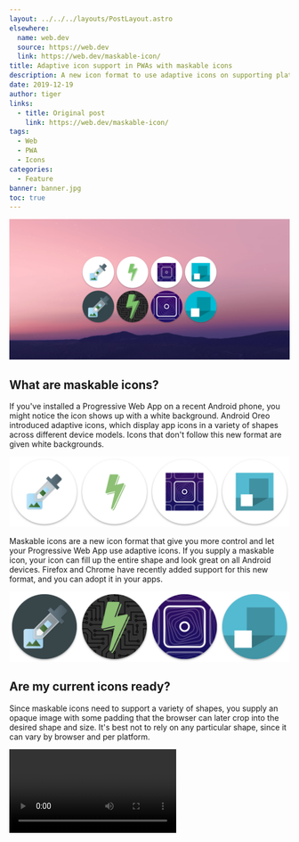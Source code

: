 ```yaml
---
layout: ../../../layouts/PostLayout.astro
elsewhere:
  name: web.dev
  source: https://web.dev
  link: https://web.dev/maskable-icon/
title: Adaptive icon support in PWAs with maskable icons
description: A new icon format to use adaptive icons on supporting platforms.
date: 2019-12-19
author: tiger
links:
  - title: Original post
    link: https://web.dev/maskable-icon/
tags:
  - Web
  - PWA
  - Icons
categories:
  - Feature
banner: banner.jpg
toc: true
---
```


![](banner.png)

## What are maskable icons?

If you've installed a Progressive Web App on a recent Android phone, you might notice the icon shows up with a white background. Android Oreo introduced adaptive icons, which display app icons in a variety of shapes across different device models. Icons that don't follow this new format are given white backgrounds.

<img src="homescreen-any.png" alt="PWA icons in white circles on Android" max-height="100">

Maskable icons are a new icon format that give you more control and let your Progressive Web App use adaptive icons. If you supply a maskable icon, your icon can fill up the entire shape and look great on all Android devices. Firefox and Chrome have recently added support for this new format, and you can adopt it in your apps.

<img src="homescreen-maskable.png" alt="PWA icons covering the entire circle on Android" max-height="100">

## Are my current icons ready?

Since maskable icons need to support a variety of shapes, you supply an opaque image with some padding that the browser can later crop into the desired shape and size. It's best not to rely on any particular shape, since it can vary by browser and per platform.

<video src="fugu-mask.mp4">

Luckily, there's a well-defined and [standardized](https://w3c.github.io/manifest/#icon-masks) "minimum safe zone" that all platforms respect. The important parts of your icon, such as your logo, should be within a circular area in the center of the icon with a radius equal to 40% of the icon width. The outer 10% edge may be cropped.

You can check which parts of your icons land within the safe zone with Chrome DevTools. With your Progressive Web App open, launch DevTools and navigate to the **Application** panel. In the **Icons** section, you can choose to **Show only the minimum safe area for maskable icons**. Your icons will be trimmed so that only the safe area is visible. If your logo is visible within this safe area, you're good to go.

![Applications panel in DevTools displaying PWA icons with edges cropped](devtools.png)

If you want to preview your maskable icon in other shapes it may appear in on Android, I've created a tool called [Maskable.app](https://maskable.app/). Open an icon, then Maskable.app will let you try out various shapes and sizes, and you can share the preview with others on your team.

## How do I adopt maskable icons?

If you want to create a maskable icon based off your existing icon, you can use the [Maskable.app Editor](https://maskable.app/editor). Upload your icon, adjust the color and size, then export the image.

![Creating icons in Maskable.app Editor](maskable-app-editor.png)

Once you've created a maskable icon image and tested it out in DevTools, you'll need to update your [Web App Manifest](https://developers.google.com/web/fundamentals/web-app-manifest) to point to the new assets. The Web App Manifest provides information about your web app in a JSON file, and includes an [`icons` array](https://developers.google.com/web/fundamentals/web-app-manifest#icons).

With the inclusion of maskable icons, a new property value has been added for image resources listed in a Web App Manifest. The `purpose` field tells the browser how your icon should be used. By default, icons will have a purpose of `"any"`. These icons will be resized on top of a white background on Android.

Maskable icons should use a different purpose: `"maskable"`. This indicates that an image is meant to be used with icon masks, giving you more control over the result. This way, your icons will not have a white background. You can also specify multiple space-separated purposes (for example, `"any maskable"`), if you want your maskable icon to be used without a mask on other devices.

```json {hl_lines=[9]}
{
  …
  "icons": [
    …
    {
      "src": "path/to/maskable_icon.png",
      "sizes": "196x196",
      "type": "image/png",
      "purpose": "any maskable" // <-- New property value `"maskable"`
    }
  ]
  …
}
```

With this, you can go forth and create your own maskable icons, making sure you app looks great edge-to-edge (and for what it's worth, circle to circle, oval to oval 😄).
